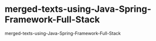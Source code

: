 # merged-texts-using-Java-Spring-Framework-Full-Stack
 merged-texts-using-Java-Spring-Framework-Full-Stack
